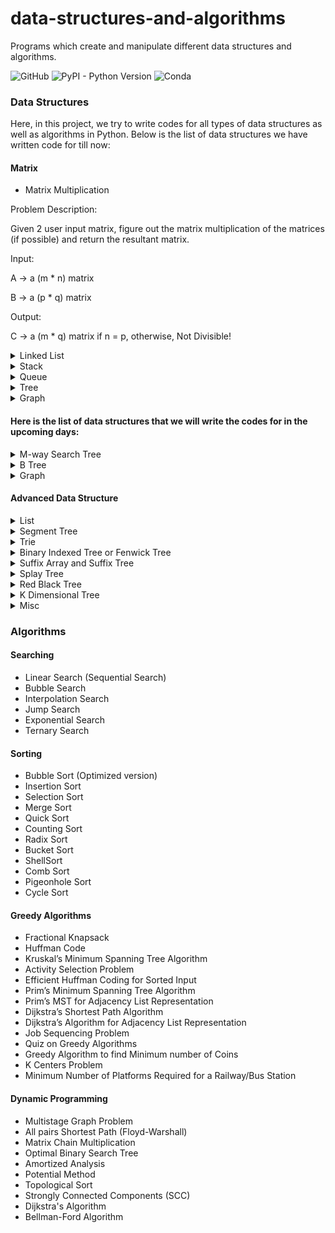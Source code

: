 # data-structures-and-algorithms
Programs which create and manipulate different data structures and algorithms.

![GitHub](https://img.shields.io/github/license/Anjani100/data-structures-and-algorithms?style=flat-square)
![PyPI - Python Version](https://img.shields.io/pypi/pyversions/django?style=flat-square)
![Conda](https://img.shields.io/conda/pn/conda-forge/python?color=red&style=flat-square)

### Data Structures

Here, in this project, we try to write codes for all types of data structures as well as algorithms in Python. Below is the list of data structures we have written code for till now:
#### Matrix
* Matrix Multiplication

Problem Description:

Given 2 user input matrix, figure out the matrix multiplication of the matrices (if possible) and return the resultant matrix.

Input:

A -> a (m * n) matrix

B -> a (p * q) matrix

Output:

C -> a (m * q) matrix if n = p, otherwise, Not Divisible!


<details>
<summary>Linked List</summary>
<pre>
- Create a linked list.<br>
- Display a linked list.<br>
- Insert at the beginning of the linked list.<br>
- Insert at the end of the linked list.<br>
- Insert element after a particular value in the linked list.<br>
- Insert element before a particular value in the linked list.<br>
- Insert element at the k-th position in the linked list.<br>
- Delete from the beginning of the linked list.<br>
- Delete from the end of the linked list.<br>
- Delete user inputted elements from the linked list.<br>
- Delete after a particular value from the linked list.<br>
- Delete before a particular value from the linked list.<br>
- Delete at the k-th position from the linked list.<br>
- Delete the entire list.<br>
- Sort the entire list.<br>
- Reverse a list.<br>
- Count the number of nodes in a list.<br>
- Search for a number in the list.<br>
- Find the root n-th node in the list (in one scan).<br>
- Detect and remove a loop from the linked list.<br>
</pre>
</details>


<details>
<summary>Stack</summary>
<pre>
- Create a stack
- Display a stack
- Push an element in stack
- Pop an element in stack
- Infix to Postfix conversion
- Infix to Prefix conversion
- Prefix to Infix
- Prefix to Postfix
- Postfix to Prefix
- Postfix to Infix
- Tower of Hanoi using Stack (no recursion)
- Reverse a stack using recursion
- Sort a stack using recursion
- Sort a stack using a temporary stack
- Reverse a stack without using extra space in O(n)
- Delete middle element of a stack
- Sorting array using Stacks
- Check if a queue can be sorted into another queue using a stack
- Check if an array is stack sortable
- Implement Queue using Stacks
</pre>
</details>

<details>
<summary>Queue</summary>
<pre>
- Create a queue
- Display a queue
- Enqueue
- Dequeue
- LRU Cache Implementation
- Implement Stack using Queues
- Efficiently implement k Queues in a single array
- Deque using Circular array
- Implement Stack and Queue using Deque
- Priority Queue using Doubly Linked List
- Reversing a Queue
- Sort a Queue
</pre>
</details>

<details>
<summary>Tree</summary>
Binary Search Tree (Using Recursion)
<pre>
- Insert a value in Binary Search Tree
- Preorder tree traversal
- Postorder tree traversal
- Inorder tree traversal
- Searching in a Binary Search Tree
- Getting minimum and maxmimum value in Binary Search Tree
</pre>
AVL tree
<pre>
- Insert an element in an AVL Tree
- Preorder traversal
- Inorder traversal
- Deletion of value from AVL Tree
</pre>
Threaded Binary Search Tree
<pre>
- Insertion in Threaded Binary Tree
</pre>
</details>

<details>
<summary>Graph</summary>
<pre>
- Representation of DFS graph
- Representation of BFS graph
</pre>
</details>

#### Here is the list of data structures that we will write the codes for in the upcoming days:

<details>
<summary>M-way Search Tree</summary>
<pre>
- Searching
- Insertion
- Deletion
</pre>
</details>

<details>
<summary>B Tree</summary>
<pre>
- Insertion
- Deletion
</pre>
</details>

<details>
<summary>Graph</summary>
<pre>
- Detect cycle in a Directed graph
- Detect cycle in a Undirected graph
- Longest Path in a Directed Acyclic Graph
- Topological Sorting
- Check whether a given graph is Bipartite or not
- Snake and Ladder Problem
</pre>
</details>

#### Advanced Data Structure

<details>
<summary>List</summary>
<pre>
- Memory Efficient DLL
- XOR Linked List
- Self-Organizing List
- Unrolled Linked List
</pre>
Skip List
<pre>
- Insertion
- Searching
- Deletion
</pre>
</details>

<details>
<summary>Segment Tree</summary>
<pre>
- Sum of given range
- Range Minimum Query
- Lazy Propagation
- Persistent Segment Tree
</pre>
</details>

<details>
<summary>Trie</summary>
<pre>
- Insert
- Search
- Delete
- Longest Prefix Matching
- Implement Reverse DNS Look Up Cache
- Implement Forward DNS Look Up Cache
</pre>
</details>

<details>
<summary>Binary Indexed Tree or Fenwick Tree</summary>
<pre>
- Representation of Binary Indexed Tree
- Two Dimensional Binary Indexed Tree or Fenwick Tree
- Range Updates and Point Queries
- Range Updates and Range Queries
</pre>
</details>

<details>
<summary>Suffix Array and Suffix Tree</summary>
<pre>
- Create a Suffix Array
- Create a Suffix Array in O(nLogn)
- kasai’s Algorithm for Construction of LCP array from Suffix Array
- Pattern Searching using Suffix Tree (Introduction of Suffix Tree)
- Ukkonen’s Suffix Tree Construction
- Generalized Suffix Tree
- Suffix Tree Application
</pre>
</details>

<details>
<summary>Splay Tree</summary>
<pre>
- Insert
- Search
</pre>
</details>

<details>
<summary>Red Black Tree</summary>
<pre>
- Insertion
- Deletion
</pre>
</details>

<details>
<summary>K Dimensional Tree</summary>
<pre>
- Search & Insertion
- Find the minimum value
- Deletion
</pre>
</details>

<details>
<summary>Misc</summary>
<pre>
- Treap (A Randomized Binary Search Tree)
- Ternary Search Tree
- Interval Tree
- Implement LRU Cache
- Sort numbers stored on different machines
- Find the k most frequent words from a file
- Given a sequence of words, print all anagrams together
- Tournament Tree (Winner Tree) and Binary Heap
- Decision Trees – Fake (Counterfeit) Coin Puzzle (12 Coin Puzzle)
- Spaghetti Stack
- Data Structure for Dictionary and Spell Checker?
- Cartesian Tree
- Cartesian Tree Sorting
- Sparse Set
- Centroid Decomposition of Tree
- Gomory-Hu Tree
</pre>
</details>

### Algorithms

#### Searching

* Linear Search (Sequential Search)
* Bubble Search
* Interpolation Search
* Jump Search
* Exponential Search
* Ternary Search

#### Sorting

* Bubble Sort (Optimized version)
* Insertion Sort
* Selection Sort
* Merge Sort
* Quick Sort
* Counting Sort
* Radix Sort
* Bucket Sort
* ShellSort
* Comb Sort
* Pigeonhole Sort
* Cycle Sort

#### Greedy Algorithms

* Fractional Knapsack
* Huffman Code
* Kruskal’s Minimum Spanning Tree Algorithm
* Activity Selection Problem
* Efficient Huffman Coding for Sorted Input
* Prim’s Minimum Spanning Tree Algorithm
* Prim’s MST for Adjacency List Representation
* Dijkstra’s Shortest Path Algorithm
* Dijkstra’s Algorithm for Adjacency List Representation
* Job Sequencing Problem
* Quiz on Greedy Algorithms
* Greedy Algorithm to find Minimum number of Coins
* K Centers Problem
* Minimum Number of Platforms Required for a Railway/Bus Station

#### Dynamic Programming

* Multistage Graph Problem
* All pairs Shortest Path (Floyd-Warshall)
* Matrix Chain Multiplication
* Optimal Binary Search Tree
* Amortized Analysis
* Potential Method
* Topological Sort
* Strongly Connected Components (SCC)
* Dijkstra's Algorithm
* Bellman-Ford Algorithm
